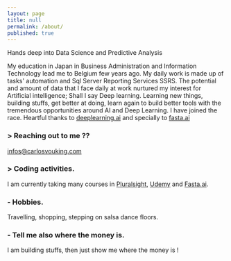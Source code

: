 ```yaml
---
layout: page
title: null
permalink: /about/
published: true
---
```


Hands deep into Data Science and Predictive Analysis

 My education in Japan in Business Administration and Information Technology lead me to Belgium few years ago.  My daily work is made up of tasks' automation and Sql Server Reporting Services SSRS. The potential and amount of data that I face daily at work nurtured my interest for Artificial intelligence; Shall I say Deep learning. 
 Learning new things, building stuffs, get better at doing, learn again to build better tools with the tremendous opportunities around AI and Deep Learning. I have joined the race.
Heartful thanks to [deeplearning.ai](deeplearning.ai) and specially to [fasta.ai](fast.ai)



### > Reaching out to me ??

[infos@carlosvouking.com](mailto:infos@carlosvouking.com)

### > Coding activities.

I am currently taking many courses in [Pluralsight](pluralsight.com), [Udemy](udemy.com) and [Fasta.ai](fast.ai).


### - Hobbies.

Travelling, shopping, stepping on salsa dance floors.



### - Tell me also where the money is.

I am building stuffs, then just show me where the money is !
